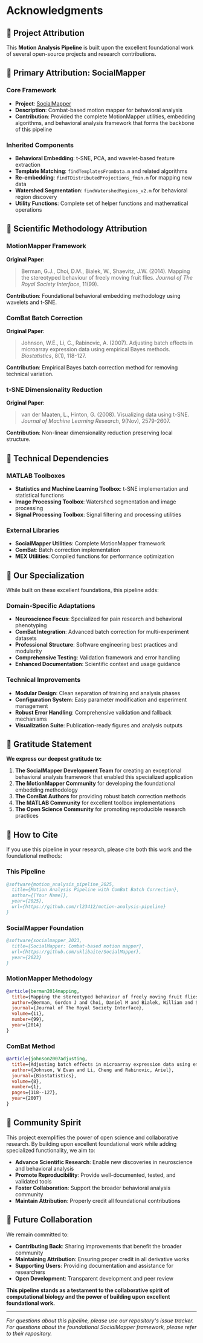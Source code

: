 # Acknowledgments

## 🤝 **Project Attribution**

This **Motion Analysis Pipeline** is built upon the excellent foundational work of several open-source projects and research contributions.

## 🔗 **Primary Attribution: SocialMapper**

### **Core Framework**
- **Project**: [SocialMapper](https://github.com/uklibaite/SocialMapper)
- **Description**: Combat-based motion mapper for behavioral analysis
- **Contribution**: Provided the complete MotionMapper utilities, embedding algorithms, and behavioral analysis framework that forms the backbone of this pipeline

### **Inherited Components**
- **Behavioral Embedding**: t-SNE, PCA, and wavelet-based feature extraction
- **Template Matching**: `findTemplatesFromData.m` and related algorithms
- **Re-embedding**: `findTDistributedProjections_fmin.m` for mapping new data
- **Watershed Segmentation**: `findWatershedRegions_v2.m` for behavioral region discovery
- **Utility Functions**: Complete set of helper functions and mathematical operations

## 🧬 **Scientific Methodology Attribution**

### **MotionMapper Framework**
**Original Paper**: 
> Berman, G.J., Choi, D.M., Bialek, W., Shaevitz, J.W. (2014). Mapping the stereotyped behaviour of freely moving fruit flies. *Journal of The Royal Society Interface*, 11(99).

**Contribution**: Foundational behavioral embedding methodology using wavelets and t-SNE.

### **ComBat Batch Correction**
**Original Paper**: 
> Johnson, W.E., Li, C., Rabinovic, A. (2007). Adjusting batch effects in microarray expression data using empirical Bayes methods. *Biostatistics*, 8(1), 118-127.

**Contribution**: Empirical Bayes batch correction method for removing technical variation.

### **t-SNE Dimensionality Reduction**
**Original Paper**: 
> van der Maaten, L., Hinton, G. (2008). Visualizing data using t-SNE. *Journal of Machine Learning Research*, 9(Nov), 2579-2607.

**Contribution**: Non-linear dimensionality reduction preserving local structure.

## 🔧 **Technical Dependencies**

### **MATLAB Toolboxes**
- **Statistics and Machine Learning Toolbox**: t-SNE implementation and statistical functions
- **Image Processing Toolbox**: Watershed segmentation and image processing
- **Signal Processing Toolbox**: Signal filtering and processing utilities

### **External Libraries**
- **SocialMapper Utilities**: Complete MotionMapper framework
- **ComBat**: Batch correction implementation
- **MEX Utilities**: Compiled functions for performance optimization

## 🎯 **Our Specialization**

While built on these excellent foundations, this pipeline adds:

### **Domain-Specific Adaptations**
- **Neuroscience Focus**: Specialized for pain research and behavioral phenotyping
- **ComBat Integration**: Advanced batch correction for multi-experiment datasets  
- **Professional Structure**: Software engineering best practices and modularity
- **Comprehensive Testing**: Validation framework and error handling
- **Enhanced Documentation**: Scientific context and usage guidance

### **Technical Improvements**
- **Modular Design**: Clean separation of training and analysis phases
- **Configuration System**: Easy parameter modification and experiment management
- **Robust Error Handling**: Comprehensive validation and fallback mechanisms
- **Visualization Suite**: Publication-ready figures and analysis outputs

## 🙏 **Gratitude Statement**

**We express our deepest gratitude to:**

1. **The SocialMapper Development Team** for creating an exceptional behavioral analysis framework that enabled this specialized application
2. **The MotionMapper Community** for developing the foundational embedding methodology
3. **The ComBat Authors** for providing robust batch correction methods
4. **The MATLAB Community** for excellent toolbox implementations
5. **The Open Science Community** for promoting reproducible research practices

## 📖 **How to Cite**

If you use this pipeline in your research, please cite both this work and the foundational methods:

### **This Pipeline**
```bibtex
@software{motion_analysis_pipeline_2025,
  title={Motion Analysis Pipeline with ComBat Batch Correction},
  author={[Your Name]},
  year={2025},
  url={https://github.com/rl23412/motion-analysis-pipeline}
}
```

### **SocialMapper Foundation**
```bibtex
@software{socialmapper_2023,
  title={SocialMapper: Combat-based motion mapper},
  url={https://github.com/uklibaite/SocialMapper},
  year={2023}
}
```

### **MotionMapper Methodology**
```bibtex
@article{berman2014mapping,
  title={Mapping the stereotyped behaviour of freely moving fruit flies},
  author={Berman, Gordon J and Choi, Daniel M and Bialek, William and Shaevitz, Joshua W},
  journal={Journal of The Royal Society Interface},
  volume={11},
  number={99},
  year={2014}
}
```

### **ComBat Method**
```bibtex
@article{johnson2007adjusting,
  title={Adjusting batch effects in microarray expression data using empirical Bayes methods},
  author={Johnson, W Evan and Li, Cheng and Rabinovic, Ariel},
  journal={Biostatistics},
  volume={8},
  number={1},
  pages={118--127},
  year={2007}
}
```

## 🌟 **Community Spirit**

This project exemplifies the power of open science and collaborative research. By building upon excellent foundational work while adding specialized functionality, we aim to:

- **Advance Scientific Research**: Enable new discoveries in neuroscience and behavioral analysis
- **Promote Reproducibility**: Provide well-documented, tested, and validated tools
- **Foster Collaboration**: Support the broader behavioral analysis community
- **Maintain Attribution**: Properly credit all foundational contributions

## 🚀 **Future Collaboration**

We remain committed to:
- **Contributing Back**: Sharing improvements that benefit the broader community
- **Maintaining Attribution**: Ensuring proper credit in all derivative works
- **Supporting Users**: Providing documentation and assistance for researchers
- **Open Development**: Transparent development and peer review

**This pipeline stands as a testament to the collaborative spirit of computational biology and the power of building upon excellent foundational work.**

---

*For questions about this pipeline, please use our repository's issue tracker. For questions about the foundational SocialMapper framework, please refer to their repository.*